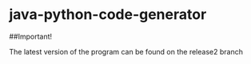 ﻿# java-python-code-generator
 
 ##Important!
 
 The latest version of the program can be found on the release2 branch
